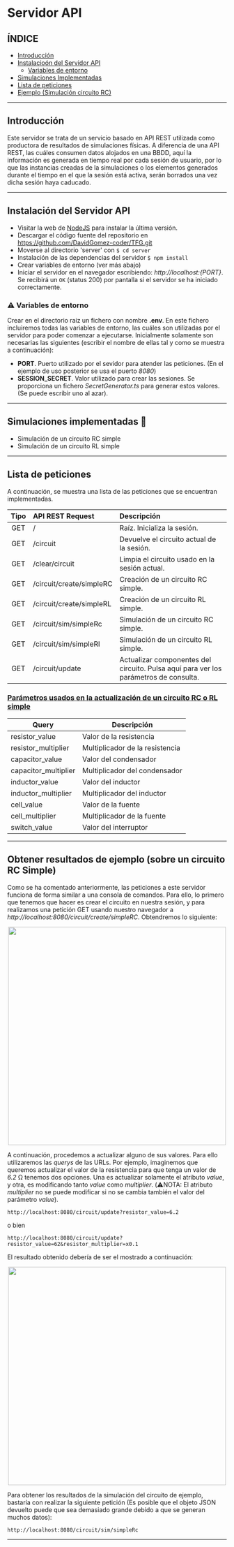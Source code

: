 # Servidor API
## ÍNDICE
 * [Introducción](#introduccion)
 * [Instalacioón del Servidor API](#server-inst)
    * [Variables de entorno](#env-variables)
 * [Simulaciones Implementadas](#implemented-sims)
 * [Lista de peticiones](#api-rest)
 * [Ejemplo (Simulación circuito RC)](#rc-sim-example)

 
 ***
## <a id="introduccion">Introducción</a>

Este servidor se trata de un servicio basado en API REST utilizada como productora de resultados de simulaciones físicas. A diferencia de una API REST, las cuáles consumen datos alojados en una BBDD, aquí la información es generada en tiempo real por cada sesión de usuario, por lo que las instancias creadas de la simulaciones o los elementos generados durante el tiempo en el que la sesión está activa, serán borrados una vez dicha sesión haya caducado.

***

## <a id="server-inst">Instalación del Servidor API</a>
* Visitar la web de [NodeJS](https://nodejs.org/en/) para instalar la última versión.
* Descargar el código fuente del repositorio en https://github.com/DavidGomez-coder/TFG.git
* Moverse al directorio 'server' con 
``` $ cd server ```
* Instalación de las dependencias del servidor
``` $ npm install ```
* Crear variables de entorno (ver más abajo)
* Iniciar el servidor en el navegador escribiendo: _http://localhost:{PORT}_. Se recibirá un `OK` (status 200) por pantalla si el servidor se ha iniciado correctamente.

### ⚠️ <a id="env-variables"> Variables de entorno </a> 
Crear en el directorio raiz un fichero con nombre **.env**. En este  fichero incluiremos todas las variables de entorno, las cuáles son utilizadas por el servidor para poder comenzar a ejecutarse. Inicialmente solamente son necesarias las siguientes (escribir el nombre de ellas tal y como se muestra a continuación):

* **PORT**. Puerto utilizado por el sevidor para atender las peticiones. (En el ejemplo de uso posterior se usa el puerto _8080_)
* **SESSION_SECRET**. Valor utilizado para crear las sesiones. Se proporciona un fichero _SecretGenerator.ts_ para generar estos valores. (Se puede escribir uno al azar).

***
## <a id="implemented-sims"> Simulaciones implementadas </a> :electric_plug:

- Simulación de un circuito RC simple
- Simulación de un circuito RL simple

***
## <a id="api-rest"> Lista de peticiones </a>

A continuación, se muestra una lista de las peticiones que se encuentran implementadas.

Tipo | API REST Request| Descripción
:-----:|:-----|:------------
GET  | /   | Raíz. Inicializa la sesión.
GET  |/circuit | Devuelve el circuito actual de la sesión.
GET  | /clear/circuit | Limpia el circuito usado en la sesión actual.
GET  | /circuit/create/simpleRC | Creación de un circuito RC simple.
GET | /circuit/create/simpleRL | Creación de un circuito RL simple.
GET | /circuit/sim/simpleRc | Simulación de un circuito RC simple.
GET | /circuit/sim/simpleRl | Simulación de un circuito RL simple.
GET | /circuit/update | Actualizar componentes del circuito. Pulsa <a id="queryParams">aquí</a> para ver los parámetros de consulta.

### [Parámetros usados en la actualización de un circuito RC o RL simple](#queryParams)
Query | Descripción
------|------------
resistor_value | Valor de la resistencia
resistor_multiplier | Multiplicador de la resistencia
capacitor_value | Valor del condensador
capacitor_multiplier | Multiplicador del condensador
inductor_value | Valor del inductor
inductor_multiplier | Multiplicador del inductor
cell_value | Valor de la fuente
cell_multiplier | Multiplicador de la fuente
switch_value | Valor del interruptor


***
## <a id="rc-sim-example" > Obtener resultados de ejemplo (sobre un circuito RC Simple) </a>

Como se ha comentado anteriormente, las peticiones a este servidor funciona de forma similar a una consola de comandos. Para ello, lo primero que tenemos que hacer es crear el circuito en nuestra sesión, y para realizamos una petición GET usando nuestro navegador a _http://localhost:8080/circuit/create/simpleRC_. Obtendremos lo siguiente:
<div style="text-align: center">
    <img src="./imgs/rc-out.png" height="500"></img>
</div>

A continuación, procedemos a actualizar alguno de sus valores. Para ello utilizaremos las _querys_ de las URLs. Por ejemplo, imaginemos que queremos actualizar el valor de la resistencia para que tenga un valor de _6.2_ Ω tenemos dos opciones. Una es actualizar solamente el atributo _value_, y otra, es modificando tanto _value_ como _multiplier_. (⚠️NOTA: El atributo _multiplier_ no se puede modificar si no se cambia también el valor del parámetro _value_).

```
http://localhost:8080/circuit/update?resistor_value=6.2
```
o bien
```
http://localhost:8080/circuit/update?resistor_value=62&resistor_multiplier=x0.1
```
El resultado obtenido debería de ser el mostrado a continuación:
<div style="text-align: center">
    <img src="./imgs/rc-out-2.png" height="500"></img>
</div>

Para obtener los resultados de la simulación del circuito de ejemplo, bastaría con realizar la siguiente petición (Es posible que el objeto JSON devuelto puede que sea demasiado grande debido a que se generan muchos datos):
```
http://localhost:8080/circuit/sim/simpleRc
```



***

